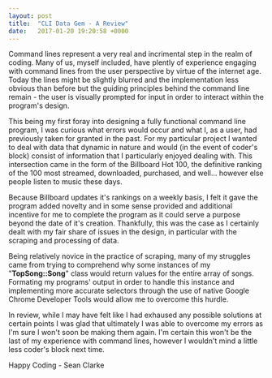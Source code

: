 ```yaml
---
layout: post
title:  "CLI Data Gem - A Review"
date:   2017-01-20 19:20:58 +0000
---
```



Command lines represent a very real and incrimental step in the realm of coding. Many of us, myself included, have plently of experience engaging with command lines from the user perspective by virtue of the internet age. Today the lines might be slightly blurred and the implementation less obvious than before but the guiding principles behind the command line remain - the user is visually prompted for input in order to interact within the program's design.

This being my first foray into designing a fully functional command line program, I was curious what errors would occur and what I, as a user, had previously taken for granted in the past. For my particular project I wanted to deal with data that dynamic in nature and would (in the event of coder's block) consist of information that I particularly enjoyed dealing with. This intersection came in the form of the Billboard Hot 100, the definitive ranking of the 100 most streamed, downloaded, purchased, and well... however else people listen to music these days. 

Because Billboard updates it's rankings on a weekly basis, I felt it gave the program added novelty and in some sense provided and additional incentive for me to complete the program as it could serve a purpose beyond the date of it's creation. Thankfully, this was the case as I certainly dealt with my fair share of issues in the design, in particular with the scraping and processing of data. 

Being relatively novice in the practice of scraping, many of my struggles came from trying to comprehend why some instances of my "**TopSong::Song**" class would return values for the entire array of songs. Formating my programs' output in order to handle this instance and implementing more accurate selectors through the use of native Google Chrome Developer Tools would allow me to overcome this hurdle.

In review, while I may have felt like I had exhaused any possible solutions at certain points I was glad that ultimately I was able to overcome my errors as I'm sure I won't soon be making them again. I'm certain this won't be the last of my experience with command lines, however I wouldn't mind a little less coder's block next time.

Happy Coding - Sean Clarke
